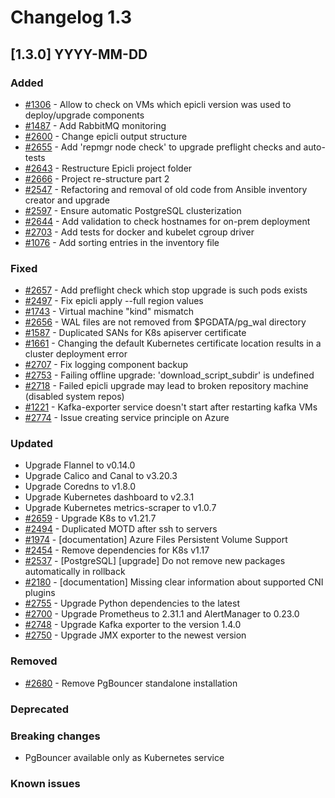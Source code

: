# Changelog 1.3

## [1.3.0] YYYY-MM-DD

### Added

- [#1306](https://github.com/epiphany-platform/epiphany/issues/1306) - Allow to check on VMs which epicli version was used to deploy/upgrade components
- [#1487](https://github.com//epiphany-platform/epiphany/issues/1487) - Add RabbitMQ monitoring
- [#2600](https://github.com/epiphany-platform/epiphany/issues/2600) - Change epicli output structure
- [#2655](https://github.com/epiphany-platform/epiphany/issues/2655) - Add 'repmgr node check' to upgrade preflight checks and auto-tests
- [#2643](https://github.com/epiphany-platform/epiphany/issues/2643) - Restructure Epicli project folder
- [#2666](https://github.com/epiphany-platform/epiphany/issues/2666) - Project re-structure part 2
- [#2547](https://github.com/epiphany-platform/epiphany/issues/2547) - Refactoring and removal of old code from Ansible inventory creator and upgrade
- [#2597](https://github.com/epiphany-platform/epiphany/issues/2597) - Ensure automatic PostgreSQL clusterization
- [#2644](https://github.com/epiphany-platform/epiphany/issues/2644) - Add validation to check hostnames for on-prem deployment
- [#2703](https://github.com/epiphany-platform/epiphany/issues/2703) - Add tests for docker and kubelet cgroup driver
- [#1076](https://github.com/epiphany-platform/epiphany/issues/1076) - Add sorting entries in the inventory file

### Fixed

- [#2657](https://github.com/epiphany-platform/epiphany/issues/2657) - Add preflight check which stop upgrade is such pods exists
- [#2497](https://github.com/epiphany-platform/epiphany/issues/2497) - Fix epicli apply --full region values
- [#1743](https://github.com/epiphany-platform/epiphany/issues/1743) - Virtual machine "kind" mismatch
- [#2656](https://github.com/epiphany-platform/epiphany/issues/2656) - WAL files are not removed from $PGDATA/pg_wal directory
- [#1587](https://github.com/epiphany-platform/epiphany/issues/1587) - Duplicated SANs for K8s apiserver certificate
- [#1661](https://github.com/epiphany-platform/epiphany/issues/1661) - Changing the default Kubernetes certificate location results in a cluster deployment error
- [#2707](https://github.com/epiphany-platform/epiphany/issues/2707) - Fix logging component backup
- [#2753](https://github.com/epiphany-platform/epiphany/issues/2753) - Failing offline upgrade: 'download_script_subdir' is undefined
- [#2718](https://github.com/epiphany-platform/epiphany/issues/2718) - Failed epicli upgrade may lead to broken repository machine (disabled system repos)
- [#1221](https://github.com/epiphany-platform/epiphany/issues/1221) - Kafka-exporter service doesn't start after restarting kafka VMs
- [#2774](https://github.com/epiphany-platform/epiphany/issues/2774) - Issue creating service principle on Azure

### Updated

- Upgrade Flannel to v0.14.0
- Upgrade Calico and Canal to v3.20.3
- Upgrade Coredns to v1.8.0
- Upgrade Kubernetes dashboard to v2.3.1
- Upgrade Kubernetes metrics-scraper to v1.0.7
- [#2659](https://github.com/epiphany-platform/epiphany/issues/2659) - Upgrade K8s to v1.21.7
- [#2494](https://github.com/epiphany-platform/epiphany/issues/2494) - Duplicated MOTD after ssh to servers
- [#1974](https://github.com/epiphany-platform/epiphany/issues/1974) - [documentation] Azure Files Persistent Volume Support
- [#2454](https://github.com/epiphany-platform/epiphany/issues/2454) - Remove dependencies for K8s v1.17
- [#2537](https://github.com/epiphany-platform/epiphany/issues/2537) - [PostgreSQL] [upgrade] Do not remove new packages automatically in rollback
- [#2180](https://github.com/epiphany-platform/epiphany/issues/2180) - [documentation] Missing clear information about supported CNI plugins
- [#2755](https://github.com/epiphany-platform/epiphany/issues/2755) - Upgrade Python dependencies to the latest
- [#2700](https://github.com/epiphany-platform/epiphany/issues/2700) - Upgrade Prometheus to 2.31.1 and AlertManager to 0.23.0
- [#2748](https://github.com/epiphany-platform/epiphany/issues/2748) - Upgrade Kafka exporter to the version 1.4.0
- [#2750](https://github.com/epiphany-platform/epiphany/issues/2750) - Upgrade JMX exporter to the newest version

### Removed

- [#2680](https://github.com/epiphany-platform/epiphany/issues/2680) - Remove PgBouncer standalone installation

### Deprecated

### Breaking changes

- PgBouncer available only as Kubernetes service

### Known issues
